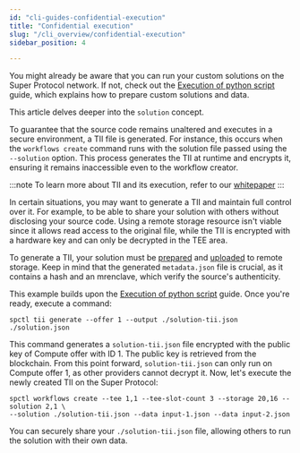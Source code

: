 ```yaml
---
id: "cli-guides-confidential-execution"
title: "Confidential execution"
slug: "/cli_overview/confidential-execution"
sidebar_position: 4

---
```


You might already be aware that you can run your custom solutions on the Super Protocol network. If not, check out the [Execution of python script](/testnet/cli/guides/python-script) guide, which explains how to prepare custom solutions and data.

This article delves deeper into the `solution` concept.

To guarantee that the source code remains unaltered and executes in a secure environment, a TII file is generated. For instance, this occurs when the `workflows create` command runs with the solution file passed using the `--solution` option. This process generates the TII at runtime and encrypts it, ensuring it remains inaccessible even to the workflow creator.

:::note
To learn more about TII and its execution, refer to our [whitepaper](/whitepaper/tee-provider#passing-parameters-to-the-loader)
:::

In certain situations, you may want to generate a TII and maintain full control over it. For example, to be able to share your solution with others without disclosing your source code. Using a remote storage resource isn't viable since it allows read access to the original file, while the TII is encrypted with a hardware key and can only be decrypted in the TEE area.

To generate a TII, your solution must be [prepared](/developers/cli_commands/solutions/prepare) and [uploaded](/developers/cli_commands/files/upload) to remote storage. Keep in mind that the generated `metadata.json` file is crucial, as it contains a hash and an mrenclave, which verify the source's authenticity.

This example builds upon the [Execution of python script](/testnet/cli/guides/python-script) guide. Once you're ready, execute a command:

```
spctl tii generate --offer 1 --output ./solution-tii.json ./solution.json
```

This command generates a `solution-tii.json` file encrypted with the public key of Compute offer with ID 1. The public key is retrieved from the blockchain. From this point forward, `solution-tii.json` can only run on Compute offer 1, as other providers cannot decrypt it. Now, let's execute the newly created TII on the Super Protocol:

```
spctl workflows create --tee 1,1 --tee-slot-count 3 --storage 20,16 --solution 2,1 \
--solution ./solution-tii.json --data input-1.json --data input-2.json
```

You can securely share your `./solution-tii.json` file, allowing others to run the solution with their own data.
